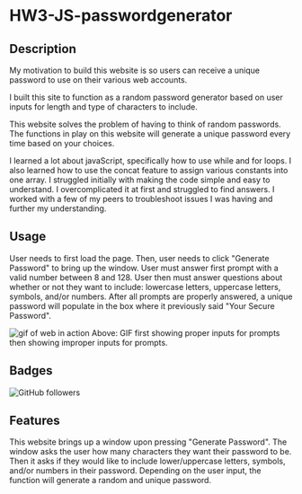 # HW3-JS-passwordgenerator


## Description

My motivation to build this website is so users can receive a unique password to use on their various web accounts.

I built this site to function as a random password generator based on user inputs for length and type of characters to include.

This website solves the problem of having to think of random passwords. The functions in play on this website will generate a unique password every time based on your choices.

I learned a lot about javaScript, specifically how to use while and for loops. I also learned how to use the concat feature to assign various constants into one array. I struggled initially with making the code simple and easy to understand. I overcomplicated it at first and struggled to find answers. I worked with a few of my peers to troubleshoot issues I was having and further my understanding.

## Usage 

User needs to first load the page. Then, user needs to click "Generate Password" to bring up the window. User must answer first prompt with a valid number between 8 and 128. User then must answer questions about whether or not they want to include: lowercase letters, uppercase letters, symbols, and/or numbers. After all prompts are properly answered, a unique password will populate in the box where it previously said "Your Secure Password".

![gif of web in action](https://github.com/sabhanson/HW3-JS-passwordgenerator/blob/main/Assets/passwordGenerator.gif)
Above: GIF first showing proper inputs for prompts then showing improper inputs for prompts.

## Badges

![GitHub followers](https://img.shields.io/github/followers/sabhanson?style=social)

## Features

This website brings up a window upon pressing "Generate Password". The window asks the user how many characters they want their password to be. Then it asks if they would like to include lower/uppercase letters, symbols, and/or numbers in their password. Depending on the user input, the function will generate a random and unique password.
